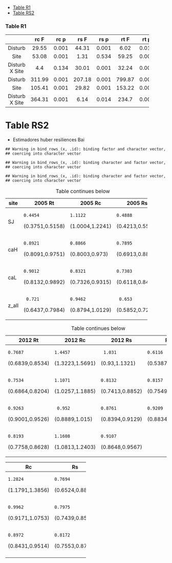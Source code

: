 -   [Table R1](#table-r1)
-   [Table RS2](#table-rs2)

### Table R1

<table style="width:89%;">
<colgroup>
<col width="20%" />
<col width="9%" />
<col width="8%" />
<col width="9%" />
<col width="8%" />
<col width="9%" />
<col width="8%" />
<col width="13%" />
</colgroup>
<thead>
<tr class="header">
<th align="center"> </th>
<th align="center">rc F</th>
<th align="center">rc p</th>
<th align="center">rs F</th>
<th align="center">rs p</th>
<th align="center">rt F</th>
<th align="center">rt p</th>
<th align="center">variable</th>
</tr>
</thead>
<tbody>
<tr class="odd">
<td align="center">Disturb</td>
<td align="center">29.55</td>
<td align="center">0.001</td>
<td align="center">44.31</td>
<td align="center">0.001</td>
<td align="center">6.02</td>
<td align="center">0.019</td>
<td align="center">BAI</td>
</tr>
<tr class="even">
<td align="center">Site</td>
<td align="center">53.08</td>
<td align="center">0.001</td>
<td align="center">1.31</td>
<td align="center">0.534</td>
<td align="center">59.25</td>
<td align="center">0.001</td>
<td align="center">BAI</td>
</tr>
<tr class="odd">
<td align="center">Disturb X Site</td>
<td align="center">4.4</td>
<td align="center">0.134</td>
<td align="center">30.01</td>
<td align="center">0.001</td>
<td align="center">32.24</td>
<td align="center">0.001</td>
<td align="center">BAI</td>
</tr>
<tr class="even">
<td align="center">Disturb</td>
<td align="center">311.99</td>
<td align="center">0.001</td>
<td align="center">207.18</td>
<td align="center">0.001</td>
<td align="center">799.87</td>
<td align="center">0.001</td>
<td align="center">EVI</td>
</tr>
<tr class="odd">
<td align="center">Site</td>
<td align="center">105.41</td>
<td align="center">0.001</td>
<td align="center">29.82</td>
<td align="center">0.001</td>
<td align="center">153.22</td>
<td align="center">0.001</td>
<td align="center">EVI</td>
</tr>
<tr class="even">
<td align="center">Disturb X Site</td>
<td align="center">364.31</td>
<td align="center">0.001</td>
<td align="center">6.14</td>
<td align="center">0.014</td>
<td align="center">234.7</td>
<td align="center">0.001</td>
<td align="center">EVI</td>
</tr>
</tbody>
</table>

Table RS2
=========

-   Estimadores huber resiliences Bai

<!-- -->

    ## Warning in bind_rows_(x, .id): binding factor and character vector,
    ## coercing into character vector

    ## Warning in bind_rows_(x, .id): binding character and factor vector,
    ## coercing into character vector

    ## Warning in bind_rows_(x, .id): binding character and factor vector,
    ## coercing into character vector

<table style="width:88%;">
<caption>Table continues below</caption>
<colgroup>
<col width="12%" />
<col width="25%" />
<col width="25%" />
<col width="25%" />
</colgroup>
<thead>
<tr class="header">
<th>site</th>
<th>2005 Rt</th>
<th>2005 Rc</th>
<th>2005 Rs</th>
</tr>
</thead>
<tbody>
<tr class="odd">
<td><p>SJ</p></td>
<td><pre><code>0.4454</code></pre>
<p>(0.3751,0.5158)</p></td>
<td><pre><code>1.1122</code></pre>
<p>(1.0004,1.2241)</p></td>
<td><pre><code>0.4888</code></pre>
<p>(0.4213,0.5562)</p></td>
</tr>
<tr class="even">
<td><p>caH</p></td>
<td><pre><code>0.8921</code></pre>
<p>(0.8091,0.9751)</p></td>
<td><pre><code>0.8866</code></pre>
<p>(0.8003,0.973)</p></td>
<td><pre><code>0.7895</code></pre>
<p>(0.6913,0.8878)</p></td>
</tr>
<tr class="odd">
<td><p>caL</p></td>
<td><pre><code>0.9012</code></pre>
<p>(0.8132,0.9892)</p></td>
<td><pre><code>0.8321</code></pre>
<p>(0.7326,0.9315)</p></td>
<td><pre><code>0.7303</code></pre>
<p>(0.6118,0.8489)</p></td>
</tr>
<tr class="even">
<td><p>z_all</p></td>
<td><pre><code> 0.721</code></pre>
<p>(0.6437,0.7984)</p></td>
<td><pre><code>0.9462</code></pre>
<p>(0.8794,1.0129)</p></td>
<td><pre><code> 0.653</code></pre>
<p>(0.5852,0.7209)</p></td>
</tr>
</tbody>
</table>

<table>
<caption>Table continues below</caption>
<colgroup>
<col width="25%" />
<col width="25%" />
<col width="25%" />
<col width="25%" />
</colgroup>
<thead>
<tr class="header">
<th>2012 Rt</th>
<th>2012 Rc</th>
<th>2012 Rs</th>
<th>Rt</th>
</tr>
</thead>
<tbody>
<tr class="odd">
<td><pre><code>0.7687</code></pre>
<p>(0.6839,0.8534)</p></td>
<td><pre><code>1.4457</code></pre>
<p>(1.3223,1.5691)</p></td>
<td><pre><code> 1.031</code></pre>
<p>(0.93,1.1321)</p></td>
<td><pre><code>0.6116</code></pre>
<p>(0.5387,0.6846)</p></td>
</tr>
<tr class="even">
<td><pre><code>0.7534</code></pre>
<p>(0.6864,0.8204)</p></td>
<td><pre><code>1.1071</code></pre>
<p>(1.0257,1.1885)</p></td>
<td><pre><code>0.8132</code></pre>
<p>(0.7413,0.8852)</p></td>
<td><pre><code>0.8157</code></pre>
<p>(0.7549,0.8764)</p></td>
</tr>
<tr class="odd">
<td><pre><code>0.9263</code></pre>
<p>(0.9001,0.9526)</p></td>
<td><pre><code> 0.952</code></pre>
<p>(0.8889,1.015)</p></td>
<td><pre><code>0.8761</code></pre>
<p>(0.8394,0.9129)</p></td>
<td><pre><code>0.9209</code></pre>
<p>(0.8834,0.9584)</p></td>
</tr>
<tr class="even">
<td><pre><code>0.8193</code></pre>
<p>(0.7758,0.8628)</p></td>
<td><pre><code>1.1608</code></pre>
<p>(1.0813,1.2403)</p></td>
<td><pre><code>0.9107</code></pre>
<p>(0.8648,0.9567)</p></td>
<td></td>
</tr>
</tbody>
</table>

<table style="width:50%;">
<colgroup>
<col width="25%" />
<col width="25%" />
</colgroup>
<thead>
<tr class="header">
<th>Rc</th>
<th>Rs</th>
</tr>
</thead>
<tbody>
<tr class="odd">
<td><pre><code>1.2824</code></pre>
<p>(1.1791,1.3856)</p></td>
<td><pre><code>0.7694</code></pre>
<p>(0.6524,0.8864)</p></td>
</tr>
<tr class="even">
<td><pre><code>0.9962</code></pre>
<p>(0.9171,1.0753)</p></td>
<td><pre><code>0.7975</code></pre>
<p>(0.7439,0.8511)</p></td>
</tr>
<tr class="odd">
<td><pre><code>0.8972</code></pre>
<p>(0.8431,0.9514)</p></td>
<td><pre><code>0.8172</code></pre>
<p>(0.7553,0.8791)</p></td>
</tr>
<tr class="even">
<td></td>
<td></td>
</tr>
</tbody>
</table>
